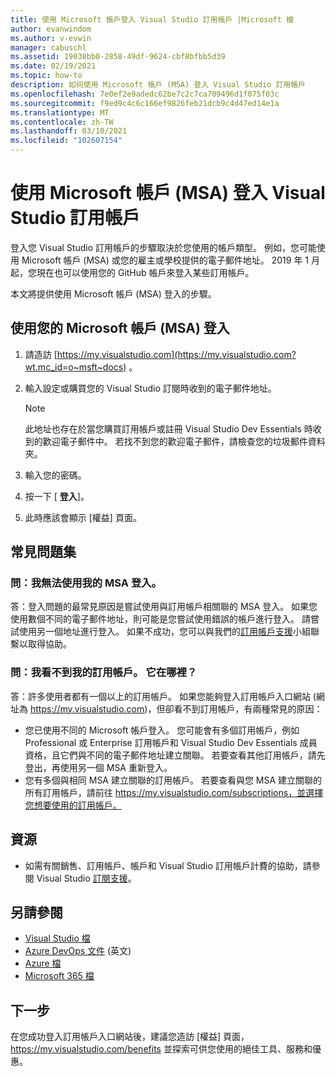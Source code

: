 ```yaml
---
title: 使用 Microsoft 帳戶登入 Visual Studio 訂用帳戶 |Microsoft 檔
author: evanwindom
ms.author: v-evwin
manager: cabuschl
ms.assetid: 19038bb0-2858-49df-9624-cbf8bfbb5d39
ms.date: 02/19/2021
ms.topic: how-to
description: 如何使用 Microsoft 帳戶 (MSA) 登入 Visual Studio 訂用帳戶
ms.openlocfilehash: 7e0ef2e9adedc62be7c2c7ca709496d1f075f03c
ms.sourcegitcommit: f9ed9c4c6c166ef9826feb21dcb9c4d47ed14e1a
ms.translationtype: MT
ms.contentlocale: zh-TW
ms.lasthandoff: 03/10/2021
ms.locfileid: "102607154"
---
```

# <a name="signing-in-to-your-visual-studio-subscriptions-with-your-microsoft-account-msa"></a>使用 Microsoft 帳戶 (MSA) 登入 Visual Studio 訂用帳戶

登入您 Visual Studio 訂用帳戶的步驟取決於您使用的帳戶類型。  例如，您可能使用 Microsoft 帳戶 (MSA) 或您的雇主或學校提供的電子郵件地址。  2019 年 1 月起，您現在也可以使用您的 GitHub 帳戶來登入某些訂用帳戶。 

本文將提供使用 Microsoft 帳戶 (MSA) 登入的步驟。

## <a name="signing-in-with-your-microsoft-account-msa"></a>使用您的 Microsoft 帳戶 (MSA) 登入
1. 請造訪 [https://my.visualstudio.com](https://my.visualstudio.com?wt.mc_id=o~msft~docs) 。
2. 輸入設定或購買您的 Visual Studio 訂閱時收到的電子郵件地址。

   > [!NOTE]
   > 此地址也存在於當您購買訂用帳戶或註冊 Visual Studio Dev Essentials 時收到的歡迎電子郵件中。 若找不到您的歡迎電子郵件，請檢查您的垃圾郵件資料夾。

3. 輸入您的密碼。
4. 按一下 [ **登入**]。
5. 此時應該會顯示 [權益] 頁面。

## <a name="frequently-asked-questions"></a>常見問題集
### <a name="q--im-unable-to-sign-in-using-my-msa"></a>問：我無法使用我的 MSA 登入。  
答：登入問題的最常見原因是嘗試使用與訂用帳戶相關聯的 MSA 登入。  如果您使用數個不同的電子郵件地址，則可能是您嘗試使用錯誤的帳戶進行登入。  請嘗試使用另一個地址進行登入。  如果不成功，您可以與我們的[訂用帳戶支援](https://visualstudio.microsoft.com/subscriptions/support/)小組聯繫以取得協助。  

### <a name="q--i-cant-see-my-subscription-where-is-it"></a>問：我看不到我的訂用帳戶。 它在哪裡？
答：許多使用者都有一個以上的訂用帳戶。  如果您能夠登入訂用帳戶入口網站 (網址為 https://my.visualstudio.com)，但卻看不到訂用帳戶，有兩種常見的原因：
- 您已使用不同的 Microsoft 帳戶登入。  您可能會有多個訂用帳戶，例如 Professional 或 Enterprise 訂用帳戶和 Visual Studio Dev Essentials 成員資格，且它們與不同的電子郵件地址建立關聯。 若要查看其他訂用帳戶，請先登出，再使用另一個 MSA 重新登入。
- 您有多個與相同 MSA 建立關聯的訂用帳戶。  若要查看與您 MSA 建立關聯的所有訂用帳戶，請前往 https://my.visualstudio.com/subscriptions，並選擇您想要使用的訂用帳戶。 

## <a name="resources"></a>資源 
- 如需有關銷售、訂用帳戶、帳戶和 Visual Studio 訂用帳戶計費的協助，請參閱 Visual Studio [訂閱支援](https://aka.ms/vssubscriberhelp)。

## <a name="see-also"></a>另請參閱
- [Visual Studio 檔](/visualstudio/)
- [Azure DevOps 文件](/azure/devops/) \(英文\)
- [Azure 檔](/azure/)
- [Microsoft 365 檔](/microsoft-365/)

## <a name="next-steps"></a>下一步
在您成功登入訂用帳戶入口網站後，建議您造訪 [權益] 頁面， https://my.visualstudio.com/benefits 並探索可供您使用的絕佳工具、服務和優惠。